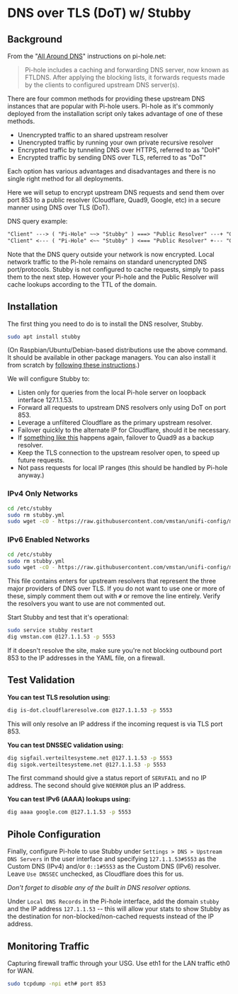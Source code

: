 # DNS over TLS (DoT) w/ Stubby

## Background

From the "[All Around DNS](https://docs.pi-hole.net/guides/unbound/)" instructions on pi-hole.net:

> Pi-hole includes a caching and forwarding DNS server, now known as FTLDNS. After applying the blocking lists, it forwards requests made by the clients to configured upstream DNS server(s).

There are four common methods for providing these upstream DNS instances that are popular with Pi-hole users. Pi-hole as it's commonly deployed from the installation script only takes advantage of one of these methods.

- Unencrypted traffic to an shared upstream resolver
- Unencrypted traffic by running your own private recursive resolver
- Encrypted traffic by tunneling DNS over HTTPS, referred to as "DoH"
- Encrypted traffic by sending DNS over TLS, referred to as "DoT"

Each option has various advantages and disadvantages and there is no single right method for all deployments.

Here we will setup to encrypt upstream DNS requests and send them over port 853 to a public resolver (Cloudflare, Quad9, Google, etc) in a secure manner using DNS over TLS (DoT).

DNS query example:

```txt
"Client" ---> ( "Pi-Hole" ~~> "Stubby" ) ===> "Public Resolver" ---+ "Global DNS"
"Client" <--- ( "Pi-Hole" <~~ "Stubby" ) <=== "Public Resolver" +--- "Global DNS"
```

Note that the DNS query outside your network is now encrypted. Local network traffic to the Pi-hole remains on standard unencrypted DNS port/protocols. Stubby is not configured to cache requests, simply to pass them to the next step. However your Pi-hole and the Public Resolver will cache lookups according to the TTL of the domain.

## Installation

The first thing you need to do is to install the DNS resolver, Stubby.

```bash
sudo apt install stubby
```

(On Raspbian/Ubuntu/Debian-based distributions use the above command. It should be available in other package managers. You can also install it from scratch by [following these instructions](https://dnsprivacy.org/wiki/display/DP/DNS+Privacy+Daemon+-+Stubby#DNSPrivacyDaemonStubby-InstallationGuides).)

We will configure Stubby to:

- Listen only for queries from the local Pi-hole server on loopback interface 127.1.1.53.
- Forward all requests to upstream DNS resolvers only using DoT on port 853.
- Leverage a unfiltered Cloudflare as the primary upstream resolver.
- Failover quickly to the alternate IP for Cloudflare, should it be necessary.
- If [something like this](https://techcrunch.com/2020/07/17/cloudflare-dns-goes-down-taking-a-large-piece-of-the-internet-with-it/) happens again, failover to Quad9 as a backup resolver.
- Keep the TLS connection to the upstream resolver open, to speed up future requests.
- Not pass requests for local IP ranges (this should be handled by Pi-hole anyway.)

### IPv4 Only Networks

```bash
cd /etc/stubby
sudo rm stubby.yml
sudo wget -cO - https://raw.githubusercontent.com/vmstan/unifi-config/master/stubby/stubby-4.yml > stubby.yml
```

### IPv6 Enabled Networks

```bash
cd /etc/stubby
sudo rm stubby.yml
sudo wget -cO - https://raw.githubusercontent.com/vmstan/unifi-config/master/stubby/stubby-6.yml > stubby.yml
```

This file contains enters for upstream resolvers that represent the three major providers of DNS over TLS. If you do not want to use one or more of these, simply comment them out with `#` or remove the line entirely. Verify the resolvers you want to use are not commented out.

Start Stubby and test that it's operational:

```bash
sudo service stubby restart
dig vmstan.com @127.1.1.53 -p 5553
```

If it doesn't resolve the site, make sure you're not blocking outbound port 853 to the IP addresses in the YAML file, on a firewall.

## Test Validation

**You can test TLS resolution using:**

```bash
dig is-dot.cloudflareresolve.com @127.1.1.53 -p 5553
```

This will only resolve an IP address if the incoming request is via TLS port 853.

**You can test DNSSEC validation using:**

```bash
dig sigfail.verteiltesysteme.net @127.1.1.53 -p 5553
dig sigok.verteiltesysteme.net @127.1.1.53 -p 5553
```

The first command should give a status report of `SERVFAIL` and no IP address. The second should give `NOERROR` plus an IP address.

**You can test IPv6 (AAAA) lookups using:**

```bash
dig aaaa google.com @127.1.1.53 -p 5553
```

## Pihole Configuration

Finally, configure Pi-hole to use Stubby under `Settings > DNS > Upstream DNS Servers` in the user interface and specifying `127.1.1.53#5553` as the Custom DNS (IPv4) and/or `0::1#5553` as the Custom DNS (IPv6) resolver. Leave `Use DNSSEC` unchecked, as Cloudflare does this for us.

_Don't forget to disable any of the built in DNS resolver options._

Under `Local DNS Records` in the Pi-hole interface, add the domain `stubby` and the IP address `127.1.1.53` -- this will allow your stats to show Stubby as the destination for non-blocked/non-cached requests instead of the IP address.

## Monitoring Traffic

Capturing firewall traffic through your USG. Use eth1 for the LAN traffic eth0 for WAN.

```bash
sudo tcpdump -npi eth# port 853
```
